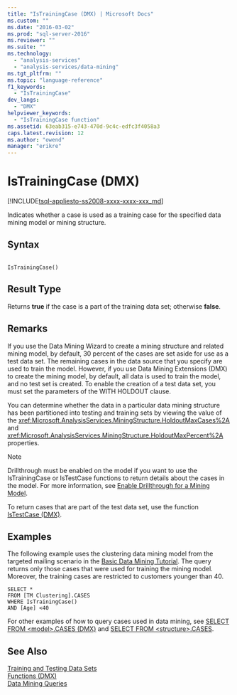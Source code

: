 ```yaml
---
title: "IsTrainingCase (DMX) | Microsoft Docs"
ms.custom: ""
ms.date: "2016-03-02"
ms.prod: "sql-server-2016"
ms.reviewer: ""
ms.suite: ""
ms.technology: 
  - "analysis-services"
  - "analysis-services/data-mining"
ms.tgt_pltfrm: ""
ms.topic: "language-reference"
f1_keywords: 
  - "IsTrainingCase"
dev_langs: 
  - "DMX"
helpviewer_keywords: 
  - "IsTrainingCase function"
ms.assetid: 63eab315-e743-470d-9c4c-edfc3f4058a3
caps.latest.revision: 12
ms.author: "owend"
manager: "erikre"
---
```

# IsTrainingCase (DMX)
[!INCLUDE[tsql-appliesto-ss2008-xxxx-xxxx-xxx_md](../database-engine/configure/windows/includes/tsql-appliesto-ss2008-xxxx-xxxx-xxx-md.md)]

  Indicates whether a case is used as a training case for the specified data mining model or mining structure.  
  
## Syntax  
  
```  
  
IsTrainingCase()  
```  
  
## Result Type  
 Returns **true** if the case is a part of the training data set; otherwise **false**.  
  
## Remarks  
 If you use the Data Mining Wizard to create a mining structure and related mining model, by default, 30 percent of the cases are set aside for use as a test data set. The remaining cases in the data source that you specify are used to train the model. However, if you use Data Mining Extensions (DMX) to create the mining model, by default, all data is used to train the model, and no test set is created. To enable the creation of a test data set, you must set the parameters of the WITH HOLDOUT clause.  
  
 You can determine whether the data in a particular data mining structure has been partitioned into testing and training sets by viewing the value of the <xref:Microsoft.AnalysisServices.MiningStructure.HoldoutMaxCases%2A> and <xref:Microsoft.AnalysisServices.MiningStructure.HoldoutMaxPercent%2A> properties.  
  
> [!NOTE]  
>  Drillthrough must be enabled on the model if you want to use the IsTrainingCase or IsTestCase functions to return details about the cases in the model. For more information, see [Enable Drillthrough for a Mining Model](../analysis-services/data-mining/enable-drillthrough-for-a-mining-model.md).  
  
 To return cases that are part of the test data set, use the function [IsTestCase &#40;DMX&#41;](../dmx/istestcase-dmx.md).  
  
## Examples  
 The following example uses the clustering data mining model from the targeted mailing scenario in the [Basic Data Mining Tutorial](http://msdn.microsoft.com/library/6602edb6-d160-43fb-83c8-9df5dddfeb9c). The query returns only those cases that were used for training the mining model. Moreover, the training cases are restricted to customers younger than 40.  
  
```  
SELECT *  
FROM [TM Clustering].CASES  
WHERE IsTrainingCase()  
AND [Age] <40  
```  
  
 For other examples of how to query cases used in data mining, see [SELECT FROM &#60;model&#62;.CASES &#40;DMX&#41;](../dmx/select-from-model-.cases-dmx.md) and [SELECT FROM &#60;structure&#62;.CASES](../dmx/select-from-structure-.cases.md).  
  
## See Also  
 [Training and Testing Data Sets](../analysis-services/data-mining/training-and-testing-data-sets.md)   
 [Functions &#40;DMX&#41;](../dmx/functions-dmx.md)   
 [Data Mining Queries](../analysis-services/data-mining/data-mining-queries.md)  
  
  